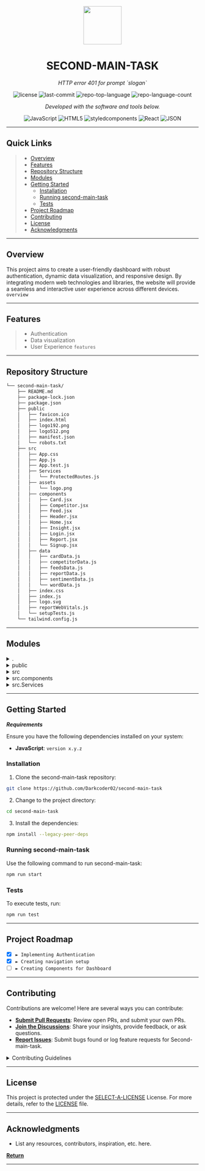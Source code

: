 <p align="center">
  <img src="https://cdn-icons-png.flaticon.com/512/6295/6295417.png" width="100" />
</p>
<p align="center">
    <h1 align="center">SECOND-MAIN-TASK</h1>
</p>
<p align="center">
    <em>HTTP error 401 for prompt `slogan`</em>
</p>
<p align="center">
	<img src="https://img.shields.io/github/license/Darkcoder02/second-main-task?style=flat&color=0080ff" alt="license">
	<img src="https://img.shields.io/github/last-commit/Darkcoder02/second-main-task?style=flat&logo=git&logoColor=white&color=0080ff" alt="last-commit">
	<img src="https://img.shields.io/github/languages/top/Darkcoder02/second-main-task?style=flat&color=0080ff" alt="repo-top-language">
	<img src="https://img.shields.io/github/languages/count/Darkcoder02/second-main-task?style=flat&color=0080ff" alt="repo-language-count">
<p>
<p align="center">
		<em>Developed with the software and tools below.</em>
</p>
<p align="center">
	<img src="https://img.shields.io/badge/JavaScript-F7DF1E.svg?style=flat&logo=JavaScript&logoColor=black" alt="JavaScript">
	<img src="https://img.shields.io/badge/HTML5-E34F26.svg?style=flat&logo=HTML5&logoColor=white" alt="HTML5">
	<img src="https://img.shields.io/badge/styledcomponents-DB7093.svg?style=flat&logo=styled-components&logoColor=white" alt="styledcomponents">
	<img src="https://img.shields.io/badge/React-61DAFB.svg?style=flat&logo=React&logoColor=black" alt="React">
	<img src="https://img.shields.io/badge/JSON-000000.svg?style=flat&logo=JSON&logoColor=white" alt="JSON">
</p>
<hr>

##  Quick Links

> - [ Overview](#-overview)
> - [ Features](#-features)
> - [ Repository Structure](#-repository-structure)
> - [ Modules](#-modules)
> - [ Getting Started](#-getting-started)
>   - [ Installation](#-installation)
>   - [ Running second-main-task](#-running-second-main-task)
>   - [ Tests](#-tests)
> - [ Project Roadmap](#-project-roadmap)
> - [ Contributing](#-contributing)
> - [ License](#-license)
> - [ Acknowledgments](#-acknowledgments)

---

##  Overview

This project aims to create a user-friendly dashboard with robust authentication, dynamic data visualization, and responsive design. By integrating modern web technologies and libraries, the website will provide a seamless and interactive user experience across different devices. `overview`

---

##  Features

> - Authentication
> - Data visualization
> - User Experience `features`

---

##  Repository Structure

```sh
└── second-main-task/
    ├── README.md
    ├── package-lock.json
    ├── package.json
    ├── public
    │   ├── favicon.ico
    │   ├── index.html
    │   ├── logo192.png
    │   ├── logo512.png
    │   ├── manifest.json
    │   └── robots.txt
    ├── src
    │   ├── App.css
    │   ├── App.js
    │   ├── App.test.js
    │   ├── Services
    │   │   └── ProtectedRoutes.js
    │   ├── assets
    │   │   └── logo.png
    │   ├── components
    │   │   ├── Card.jsx
    │   │   ├── Competitor.jsx
    │   │   ├── Feed.jsx
    │   │   ├── Header.jsx
    │   │   ├── Home.jsx
    │   │   ├── Insight.jsx
    │   │   ├── Login.jsx
    │   │   ├── Report.jsx
    │   │   └── Signup.jsx
    │   ├── data
    │   │   ├── cardData.js
    │   │   ├── competitorData.js
    │   │   ├── feedsData.js
    │   │   ├── reportData.js
    │   │   ├── sentimentData.js
    │   │   └── wordData.js
    │   ├── index.css
    │   ├── index.js
    │   ├── logo.svg
    │   ├── reportWebVitals.js
    │   └── setupTests.js
    └── tailwind.config.js
```

---

##  Modules

<details closed><summary>.</summary>

| File                                                                                                 | Summary                                        |
| ---                                                                                                  | ---                                            |
| [package.json](https://github.com/Darkcoder02/second-main-task/blob/master/package.json)             | HTTP error 401 for prompt `package.json`       |
| [tailwind.config.js](https://github.com/Darkcoder02/second-main-task/blob/master/tailwind.config.js) | HTTP error 401 for prompt `tailwind.config.js` |
| [package-lock.json](https://github.com/Darkcoder02/second-main-task/blob/master/package-lock.json)   | HTTP error 401 for prompt `package-lock.json`  |

</details>

<details closed><summary>public</summary>

| File                                                                                              | Summary                                          |
| ---                                                                                               | ---                                              |
| [index.html](https://github.com/Darkcoder02/second-main-task/blob/master/public/index.html)       | HTTP error 401 for prompt `public/index.html`    |
| [manifest.json](https://github.com/Darkcoder02/second-main-task/blob/master/public/manifest.json) | HTTP error 401 for prompt `public/manifest.json` |
| [robots.txt](https://github.com/Darkcoder02/second-main-task/blob/master/public/robots.txt)       | HTTP error 401 for prompt `public/robots.txt`    |

</details>

<details closed><summary>src</summary>

| File                                                                                                     | Summary                                            |
| ---                                                                                                      | ---                                                |
| [reportWebVitals.js](https://github.com/Darkcoder02/second-main-task/blob/master/src/reportWebVitals.js) | HTTP error 401 for prompt `src/reportWebVitals.js` |
| [App.test.js](https://github.com/Darkcoder02/second-main-task/blob/master/src/App.test.js)               | HTTP error 401 for prompt `src/App.test.js`        |
| [setupTests.js](https://github.com/Darkcoder02/second-main-task/blob/master/src/setupTests.js)           | HTTP error 401 for prompt `src/setupTests.js`      |
| [App.js](https://github.com/Darkcoder02/second-main-task/blob/master/src/App.js)                         | HTTP error 401 for prompt `src/App.js`             |
| [App.css](https://github.com/Darkcoder02/second-main-task/blob/master/src/App.css)                       | HTTP error 401 for prompt `src/App.css`            |
| [index.js](https://github.com/Darkcoder02/second-main-task/blob/master/src/index.js)                     | HTTP error 401 for prompt `src/index.js`           |
| [index.css](https://github.com/Darkcoder02/second-main-task/blob/master/src/index.css)                   | HTTP error 401 for prompt `src/index.css`          |

</details>

<details closed><summary>src.components</summary>

| File                                                                                                        | Summary                                                   |
| ---                                                                                                         | ---                                                       |
| [Insight.jsx](https://github.com/Darkcoder02/second-main-task/blob/master/src/components/Insight.jsx)       | HTTP error 401 for prompt `src/components/Insight.jsx`    |
| [Login.jsx](https://github.com/Darkcoder02/second-main-task/blob/master/src/components/Login.jsx)           | HTTP error 401 for prompt `src/components/Login.jsx`      |
| [Card.jsx](https://github.com/Darkcoder02/second-main-task/blob/master/src/components/Card.jsx)             | HTTP error 401 for prompt `src/components/Card.jsx`       |
| [Report.jsx](https://github.com/Darkcoder02/second-main-task/blob/master/src/components/Report.jsx)         | HTTP error 401 for prompt `src/components/Report.jsx`     |
| [Competitor.jsx](https://github.com/Darkcoder02/second-main-task/blob/master/src/components/Competitor.jsx) | HTTP error 401 for prompt `src/components/Competitor.jsx` |
| [Feed.jsx](https://github.com/Darkcoder02/second-main-task/blob/master/src/components/Feed.jsx)             | HTTP error 401 for prompt `src/components/Feed.jsx`       |
| [Signup.jsx](https://github.com/Darkcoder02/second-main-task/blob/master/src/components/Signup.jsx)         | HTTP error 401 for prompt `src/components/Signup.jsx`     |
| [Home.jsx](https://github.com/Darkcoder02/second-main-task/blob/master/src/components/Home.jsx)             | HTTP error 401 for prompt `src/components/Home.jsx`       |
| [Header.jsx](https://github.com/Darkcoder02/second-main-task/blob/master/src/components/Header.jsx)         | HTTP error 401 for prompt `src/components/Header.jsx`     |

</details>

<details closed><summary>src.Services</summary>

| File                                                                                                              | Summary                                                     |
| ---                                                                                                               | ---                                                         |
| [ProtectedRoutes.js](https://github.com/Darkcoder02/second-main-task/blob/master/src/Services/ProtectedRoutes.js) | HTTP error 401 for prompt `src/Services/ProtectedRoutes.js` |

</details>

---

##  Getting Started

***Requirements***

Ensure you have the following dependencies installed on your system:

* **JavaScript**: `version x.y.z`

###  Installation

1. Clone the second-main-task repository:

```sh
git clone https://github.com/Darkcoder02/second-main-task
```

2. Change to the project directory:

```sh
cd second-main-task
```

3. Install the dependencies:

```sh
npm install --legacy-peer-deps
```

###  Running second-main-task

Use the following command to run second-main-task:

```sh
npm run start
```

###  Tests

To execute tests, run:

```sh
npm run test
```

---

##  Project Roadmap

- [X] `► Implementing Authentication`
- [X] `► Creating navigation setup`
- [ ] `► Creating Components for Dashboard`

---

##  Contributing

Contributions are welcome! Here are several ways you can contribute:

- **[Submit Pull Requests](https://github.com/Darkcoder02/second-main-task/blob/main/CONTRIBUTING.md)**: Review open PRs, and submit your own PRs.
- **[Join the Discussions](https://github.com/Darkcoder02/second-main-task/discussions)**: Share your insights, provide feedback, or ask questions.
- **[Report Issues](https://github.com/Darkcoder02/second-main-task/issues)**: Submit bugs found or log feature requests for Second-main-task.

<details closed>
    <summary>Contributing Guidelines</summary>

1. **Fork the Repository**: Start by forking the project repository to your GitHub account.
2. **Clone Locally**: Clone the forked repository to your local machine using a Git client.
   ```sh
   git clone https://github.com/Darkcoder02/second-main-task
   ```
3. **Create a New Branch**: Always work on a new branch, giving it a descriptive name.
   ```sh
   git checkout -b new-feature-x
   ```
4. **Make Your Changes**: Develop and test your changes locally.
5. **Commit Your Changes**: Commit with a clear message describing your updates.
   ```sh
   git commit -m 'Implemented new feature x.'
   ```
6. **Push to GitHub**: Push the changes to your forked repository.
   ```sh
   git push origin new-feature-x
   ```
7. **Submit a Pull Request**: Create a PR against the original project repository. Clearly describe the changes and their motivations.

Once your PR is reviewed and approved, it will be merged into the main branch.

</details>

---

##  License

This project is protected under the [SELECT-A-LICENSE](https://choosealicense.com/licenses) License. For more details, refer to the [LICENSE](https://choosealicense.com/licenses/) file.

---

##  Acknowledgments

- List any resources, contributors, inspiration, etc. here.

[**Return**](#-quick-links)

---